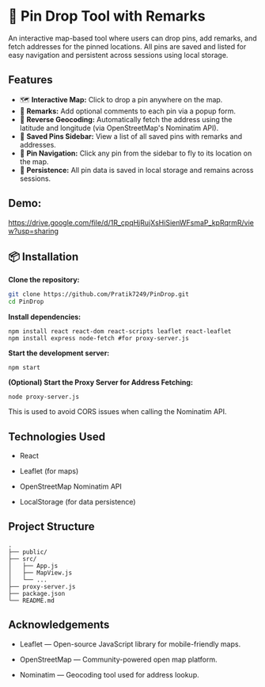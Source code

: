 # 📍 Pin Drop Tool with Remarks

An interactive map-based tool where users can drop pins, add remarks, and fetch addresses for the pinned locations. All pins are saved and listed for easy navigation and persistent across sessions using local storage.



##  Features

- 🗺️ **Interactive Map:** Click to drop a pin anywhere on the map.
- 📝 **Remarks:** Add optional comments to each pin via a popup form.
- 📍 **Reverse Geocoding:** Automatically fetch the address using the latitude and longitude (via OpenStreetMap's Nominatim API).
- 💾 **Saved Pins Sidebar:** View a list of all saved pins with remarks and addresses.
- 🧭 **Pin Navigation:** Click any pin from the sidebar to fly to its location on the map.
- 🔁 **Persistence:** All pin data is saved in local storage and remains across sessions.

## Demo:
https://drive.google.com/file/d/1R_cpqHjRujXsHiSienWFsmaP_kpRqrmR/view?usp=sharing

## 📦 Installation

**Clone the repository:**
   ```bash
   git clone https://github.com/Pratik7249/PinDrop.git
   cd PinDrop
   ```
**Install dependencies:**
```
npm install react react-dom react-scripts leaflet react-leaflet
npm install express node-fetch #for proxy-server.js
``` 
**Start the development server:**

```
npm start
``` 
**(Optional) Start the Proxy Server for Address Fetching:**
```
node proxy-server.js
```
This is used to avoid CORS issues when calling the Nominatim API.

## Technologies Used
- React

- Leaflet (for maps)

- OpenStreetMap Nominatim API

- LocalStorage (for data persistence)

## Project Structure
```
.
├── public/
├── src/
│   ├── App.js
│   ├── MapView.js
│   └── ...
├── proxy-server.js
├── package.json
└── README.md
```

## Acknowledgements
- Leaflet — Open-source JavaScript library for mobile-friendly maps.

- OpenStreetMap — Community-powered open map platform.

- Nominatim — Geocoding tool used for address lookup.
